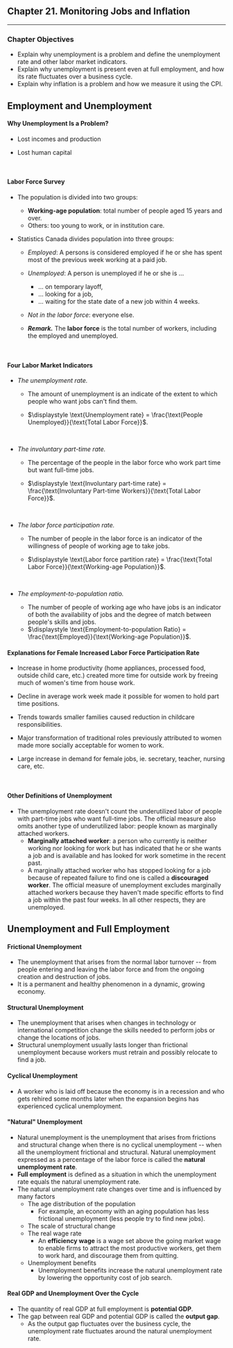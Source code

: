 ## Chapter 21. Monitoring Jobs and Inflation

---

### Chapter Objectives

- Explain why unemployment is a problem and define the unemployment rate and other labor market indicators.
- Explain why unemployment is present even at full employment, and how its rate fluctuates over a business cycle.
- Explain why inflation is a problem and how we measure it using the CPI. 



## Employment and Unemployment

#### Why Unemployment Is a Problem?

- Lost incomes and production

- Lost human capital

  ​

#### Labor Force Survey

- The population is divided into two groups:
  - **Working-age population**: total number of people aged 15 years and over.
  - Others: too young to work, or in institution care.

- Statistics Canada divides population into three groups:

  - _Employed_: A persons is considered employed if he or she has spent most of the previous week working at a paid job.

  - _Unemployed_: A person is unemployed if he or she is ...

    - ... on temporary layoff,
    - ... looking for a job,
    - ... waiting for the state date of a new job within 4 weeks.

  - _Not in the labor force_: everyone else.

  - ***Remark.*** The **labor force** is the total number of workers, including the employed and unemployed.

    ​

#### Four Labor Market Indicators

- _The unemployment rate._

  - The amount of unemployment is an indicate of the extent to which people who want jobs can't find them.

  - $\displaystyle \text{Unemployment rate} = \frac{\text{People Unemployed}}{\text{Total Labor Force}}$.

    ​

- _The involuntary part-time rate._

  - The percentage of the people in the labor force who work part time but want full-time jobs.

  - $\displaystyle \text{Involuntary part-time rate} = \frac{\text{Involuntary Part-time Workers}}{\text{Total Labor Force}}$.

    ​

- _The labor force participation rate._

  - The number of people in the labor force is an indicator of the willingness of people of working age to take jobs. 

  - $\displaystyle \text{Labor force partition rate} = \frac{\text{Total Labor Force}}{\text{Working-age Population}}$.

    ​

- _The employment-to-population ratio._

  - The number of people of working age who have jobs is an indicator of both the availability of jobs and the degree of match between people's skills and jobs. 
  - $\displaystyle \text{Employment-to-population Ratio} = \frac{\text{Employed}}{\text{Working-age Population}}$. 



#### Explanations for Female Increased Labor Force Participation Rate

- Increase in home productivity (home appliances, processed food, outside child care, etc.) created more time for outside work by freeing much of women's time from house work.

- Decline in average work week made it possible for women to hold part time positions.

- Trends towards smaller families caused reduction in childcare responsibilities.

- Major transformation of traditional roles previously attributed to women made more socially acceptable for women to work. 

- Large increase in demand for female jobs, ie. secretary, teacher, nursing care, etc.

  ​

#### Other Definitions of Unemployment

- The unemployment rate doesn't count the underutilized labor of people with part-time jobs who want full-time jobs. The official measure also omits another type of underutilized labor: people known as marginally attached workers. 
  - **Marginally attached worker**: a person who currently is neither working nor looking for work but has indicated that he or she wants a job and is available and has looked for work sometime in the recent past. 
  - A marginally attached worker who has stopped looking for a job because of repeated failure to find one is called a **discouraged worker**. The official measure of unemployment excludes marginally attached workers because they haven't made specific efforts to find a job within the past four weeks. In all other respects, they are unemployed.



## Unemployment and Full Employment 

#### Frictional Unemployment

- The unemployment that arises from the normal labor turnover -- from people entering and leaving the labor force and from the ongoing creation and destruction of jobs. 
- It is a permanent and healthy phenomenon in a dynamic, growing economy.



#### Structural Unemployment 

- The unemployment that arises when changes in technology or international competition change the skills needed to perform jobs or change the locations of jobs.
- Structural unemployment usually lasts longer than frictional unemployment because workers must retrain and possibly relocate to find a job. 



#### Cyclical Unemployment

- A worker who is laid off because the economy is in a recession and who gets rehired some months later when the expansion begins has experienced cyclical unemployment. 



#### "Natural" Unemployment

- Natural unemployment is the unemployment that arises from frictions and structural change when there is no cyclical unemployment -- when all the unemployment frictional and structural. Natural unemployment expressed as a percentage of the labor force is called the **natural unemployment rate**.
- **Full employment** is defined as a situation in which the unemployment rate equals the natural unemployment rate. 
- The natural unemployment rate changes over time and is influenced by many factors
  - The age distribution of the population
    - For example, an economy with an aging population has less frictional unemployment (less people try to find new jobs).
  - The scale of structural change
  - The real wage rate
    - An **efficiency wage** is a wage set above the going market wage to enable firms to attract the most productive workers, get them to work hard, and discourage them from quitting.
  - Unemployment benefits
    - Unemployment benefits increase the natural unemployment rate by lowering the opportunity cost of job search.



#### Real GDP and Unemployment Over the Cycle

- The quantity of real GDP at full employment is **potential GDP**.
- The gap between real GDP and potential GDP is called the **output gap**. 
  - As the output gap fluctuates over the business cycle, the unemployment rate fluctuates around the natural unemployment rate. 